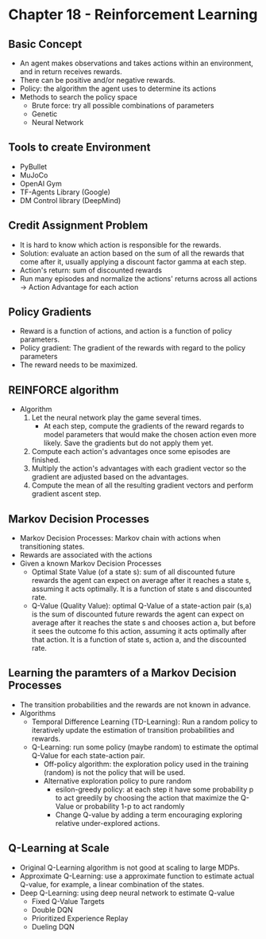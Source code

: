 # Chapter 18 - Reinforcement Learning

## Basic Concept
- An agent makes observations and takes actions within an environment, and in return receives rewards.
- There can be positive and/or negative rewards.
- Policy: the algorithm the agent uses to determine its actions
- Methods to search the policy space
    - Brute force: try all possible combinations of parameters
    - Genetic
    - Neural Network

## Tools to create Environment
- PyBullet
- MuJoCo
- OpenAI Gym
- TF-Agents Library (Google)
- DM Control library (DeepMind)

## Credit Assignment Problem
- It is hard to know which action is responsible for the rewards.
- Solution: evaluate an action based on the sum of all the rewards that come after it, usually applying a discount factor gamma at each step.
- Action's return: sum of discounted rewards
- Run many episodes and normalize the actions' returns across all actions -> Action Advantage for each action

## Policy Gradients
- Reward is a function of actions, and action is a function of policy parameters.
- Policy gradient: The gradient of the rewards with regard to the policy parameters
- The reward needs to be maximized.

## REINFORCE algorithm
- Algorithm
    1. Let the neural network play the game several times.
        - At each step, compute the gradients of the reward regards to model parameters that would make the chosen action even more likely. Save the gradients but do not apply them yet.
    2. Compute each action's advantages once some episodes are finished.
    3. Multiply the action's advantages with each gradient vector so the gradient are adjusted based on the advantages.
    4. Compute the mean of all the resulting gradient vectors and perform gradient ascent step.

## Markov Decision Processes
- Markov Decision Processes: Markov chain with actions when transitioning states.
- Rewards are associated with the actions
- Given a known Markov Decision Processes
    - Optimal State Value (of a state s): sum of all discounted future rewards the agent can expect on average after it reaches a state s, assuming it acts optimally. It is a function of state s and discounted rate.
    - Q-Value (Quality Value): optimal Q-Value of a state-action pair (s,a) is the sum of discounted future rewards the agent can expect on average after it reaches the state s and chooses action a, but before it sees the outcome fo this action, assuming it acts optimally after that action. It is a function of state s, action a, and the discounted rate.

## Learning the paramters of a Markov Decision Processes
- The transition probabilities and the rewards are not known in advance.
- Algorithms
    - Temporal Difference Learning (TD-Learning): Run a random policy to iteratively update the estimation of transition probabilities and rewards.
    - Q-Learning: run some policy (maybe random) to estimate the optimal Q-Value for each state-action pair.
        - Off-policy algorithm: the exploration policy used in the training (random) is not the policy that will be used.
        - Alternative exploration policy to pure random
            - esilon-greedy policy: at each step it have some probability p to act greedily by choosing the action that maximize the Q-Value or probability 1-p to act randomly
            - Change Q-value by adding a term encouraging exploring relative under-explored actions.

## Q-Learning at Scale
- Original Q-Learning algorithm is not good at scaling to large MDPs.
- Approximate Q-Learning: use a approximate function to estimate actual Q-value, for example, a linear combination of the states.
- Deep Q-Learning: using deep neural network to estimate Q-value
    - Fixed Q-Value Targets
    - Double DQN
    - Prioritized Experience Replay
    - Dueling DQN